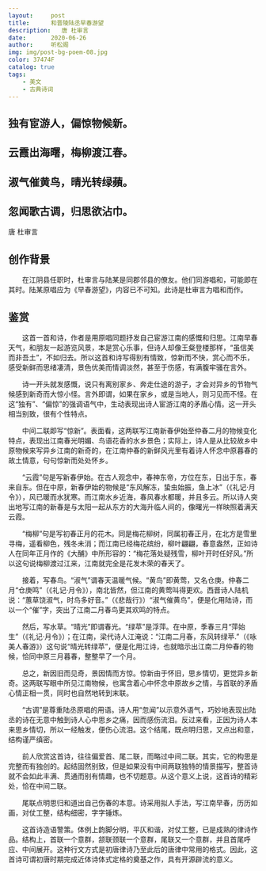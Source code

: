```yaml
---
layout:     post
title:      和晋陵陆丞早春游望
description:   唐 杜审言
date:       2020-06-26
author:     听松阁
img: img/post-bg-poem-08.jpg
color: 37474F
catalog: true
tags:
    - 美文
    - 古典诗词
---
```


## 独有宦游人，偏惊物候新。

## 云霞出海曙，梅柳渡江春。

## 淑气催黄鸟，晴光转绿蘋。

## 忽闻歌古调，归思欲沾巾。


唐 杜审言


## 创作背景



　　在江阴县任职时，杜审言与陆某是同郡邻县的僚友。他们同游唱和，可能即在其时。陆某原唱应为《早春游望》，内容已不可知。此诗是杜审言为唱和而作。





## 鉴赏



　　这首一首和诗，作者是用原唱同题抒发自己宦游江南的感慨和归思。江南早春天气，和朋友一起游览风景，本是赏心乐事，但诗人却像王粲登楼那样，“虽信美而非吾土”，不如归去。所以这首和诗写得别有情致，惊新而不快，赏心而不乐，感受新鲜而思绪凄清，景色优美而情调淡然，甚至于伤感，有满腹牢骚在言外。



　　诗一开头就发感慨，说只有离别家乡、奔走仕途的游子，才会对异乡的节物气候感到新奇而大惊小怪。言外即谓，如果在家乡，或是当地人，则习见而不怪。在这“独有”、“偏惊”的强调语气中，生动表现出诗人宦游江南的矛盾心情。这一开头相当别致，很有个性特点。



　　中间二联即写“惊新”。表面看，这两联写江南新春伊始至仲春二月的物候变化特点，表现出江南春光明媚、鸟语花香的水乡景色；实际上，诗人是从比较故乡中原物候来写异乡江南的新奇的，在江南仲春的新鲜风光里有着诗人怀念中原暮春的故土情意，句句惊新而处处怀乡。



　　“云霞”句是写新春伊始。在古人观念中，春神东帝，方位在东，日出于东，春来自东。但在中原，新春伊始的物候是“东风解冻，蛰虫始振，鱼上冰”（《礼记·月令》），风已暖而水犹寒。而江南水乡近海，春风春水都暖，并且多云。所以诗人突出地写江南的新春是与太阳一起从东方的大海升临人间的，像曙光一样映照着满天云霞。



　　“梅柳”句是写初春正月的花木。同是梅花柳树，同属初春正月，在北方是雪里寻梅，遥看柳色，残冬未消；而江南已经梅花缤纷，柳叶翩翩，春意盎然，正如诗人在同年正月作的《大酺》中所形容的：“梅花落处疑残雪，柳叶开时任好风。”所以这句说梅柳渡过江来，江南就完全是花发木荣的春天了。



　　接着，写春鸟。“淑气”谓春天温暖气候。“黄鸟”即黄莺，又名仓庚。仲春二月“仓庚鸣”（《礼记·月令》），南北皆然，但江南的黄莺叫得更欢。西晋诗人陆机说：“蕙草饶淑气，时鸟多好音。”（《悲哉行》）“淑气催黄鸟”，便是化用陆诗，而以一个“催”字，突出了江南二月春鸟更其欢鸣的特点。



　　然后，写水草。“晴光”即谓春光。“绿苹”是浮萍。在中原，季春三月“萍始生”（《礼记·月令》）；在江南，梁代诗人江淹说：“江南二月春，东风转绿苹.”（《咏美人春游》）这句说“晴光转绿苹”，便是化用江诗，也就暗示出江南二月仲春的物候，恰同中原三月暮春，整整早了一个月。



　　总之，新因旧而见奇，景因情而方惊。惊新由于怀旧，思乡情切，更觉异乡新奇。这两联写眼中所见江南物候，也寓含着心中怀念中原故乡之情，与首联的矛盾心情正相一贯，同时也自然地转到末联。



　　“古调”是尊重陆丞原唱的用语。诗人用“忽闻”以示意外语气，巧妙地表现出陆丞的诗在无意中触到诗人心中思乡之痛，因而感伤流泪。反过来看，正因为诗人本来思乡情切，所以一经触发，便伤心流泪。这个结尾，既点明归思，又点出和意，结构谨严缜密。



　　前人欣赏这首诗，往往偏爱首、尾二联，而略过中间二联。其实，它的构思是完整而有独创的。起结固然别致，但是如果没有中间两联独特的情景描写，整首诗就不会如此丰满、贯通而别有情趣，也不切题意。从这个意义上说，这首诗的精彩处，恰在中间二联。



　　尾联点明思归和道出自己伤春的本意。诗采用拟人手法，写江南早春，历历如画，对仗工整，结构细密，字字锤炼。



　　这首诗造语警策。体例上韵脚分明，平仄和谐，对仗工整，已是成熟的律诗作品。结构上，首联一个意群，颔联颈联一个意群，尾联又一个意群，并且首尾呼应、中间展开。这种行文方式是初唐律诗乃至此后的唐律中常用的格式。因此，这首诗可谓初唐时期完成近体诗体式定格的奠基之作，具有开源辟流的意义。
